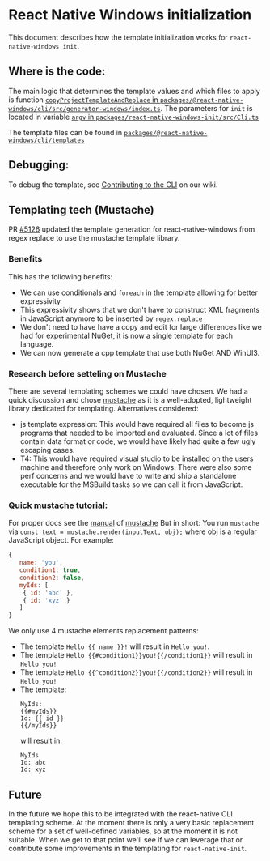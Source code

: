 # React Native Windows initialization

This document describes how the template initialization works for `react-native-windows init`.

## Where is the code:
The main logic that determines the template values and which files to apply is function [`copyProjectTemplateAndReplace` in `packages/@react-native-windows/cli/src/generator-windows/index.ts`](../packages/@react-native-windows/cli/src/generator-windows/index.ts#L48).
The parameters for `init` is located in variable [`argv` in `packages/react-native-windows-init/src/Cli.ts`](../packages/react-native-windows-init/src/Cli.ts#L27)

The template files can be found in [`packages/@react-native-windows/cli/templates`](../packages/@react-native-windows/cli/templates)

## Debugging:
To debug the template, see [Contributing to the CLI](https://github.com/microsoft/react-native-windows/wiki/Contributing-to-the-CLI) on our wiki.

## Templating tech (Mustache)
PR [#5126](https://github.com/microsoft/react-native-windows/pull/5126) updated the template generation for react-native-windows from regex replace to use the mustache template library. 

### Benefits
This has the following benefits:
* We can use conditionals and `foreach` in the template allowing for better expressivity
* This expressivity shows that we don't have to construct XML fragments in JavaScript anymore to be inserted by `regex.replace`
* We don't need to have have a copy and edit for large differences like we had for experimental NuGet, it is now a single template for each language.
* We can now generate a cpp template that use both NuGet AND WinUI3.

### Research before setteling on Mustache
There are several templating schemes we could have chosen. We had a quick discussion and chose [mustache](https://www.npmjs.com/package/mustache) as it is a well-adopted, lightweight library dedicated for templating.
Alternatives considered:
 * js template expression: This would have required all files to become js programs that needed to be imported and evaluated. Since a lot of files contain data format or code, we would have likely had quite a few ugly escaping cases.
 * T4:  This would have required visual studio to be installed on the users machine and therefore only work on Windows. There were also some perf concerns and we would have to write and ship a standalone executable for the MSBuild tasks so we can call it from JavaScript.

### Quick mustache tutorial:
For proper docs see the [manual](http://mustache.github.io/mustache.5.html) of [mustache](http://mustache.github.io/)
But in short:
You run `mustache` via `const text = mustache.render(inputText, obj);` where obj is a regular JavaScript object. 
For example:
```js
{
   name: 'you',
   condition1: true,
   condition2: false,
   myIds: [
    { id: 'abc' },
    { id: 'xyz' }
   ]
}
```

We only use 4 mustache elements replacement patterns:
 * The template `Hello {{ name }}!` will result in `Hello you!`.
 * The template `Hello {{#condition1}}you!{{/condition1}}` will result in `Hello you!`
 * The template `Hello {{^condition2}}you!{{/condition2}}` will result in `Hello you!`
 * The template:
   ```
   MyIds:
   {{#myIds}}
   Id: {{ id }}
   {{/myIds}}
   ```
   will result in:
   ```
   MyIds
   Id: abc
   Id: xyz
   ```

## Future
In the future we hope this to be integrated with the react-native CLI templating scheme. At the moment there is only a very basic replacement scheme for a set of well-defined variables, so at the moment it is not suitable. When we get to that point we'll see if we can leverage that or contribute some improvements in the templating for `react-native-init`.

